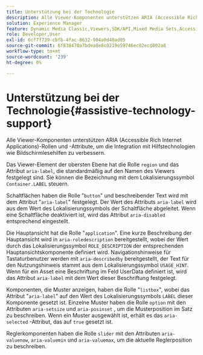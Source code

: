 ```yaml
---
title: Unterstützung bei der Technologie
description: Alle Viewer-Komponenten unterstützen ARIA (Accessible Rich Internet Applications)-Rollen und -Attribute, um die Integration mit Hilfstechnologien wie Bildschirmlesehilfen zu verbessern.
solution: Experience Manager
feature: Dynamic Media Classic,Viewers,SDK/API,Mixed Media Sets,Accessibility
role: Developer,User
exl-id: 6cf7f739-cbfb-4fac-8632-904a0d40ad05
source-git-commit: 6f838470a7bdea8e8c0219e59746ec82ecd802a8
workflow-type: tm+mt
source-wordcount: '239'
ht-degree: 0%

---
```


# Unterstützung bei der Technologie{#assistive-technology-support}

Alle Viewer-Komponenten unterstützen ARIA (Accessible Rich Internet Applications)-Rollen und -Attribute, um die Integration mit Hilfstechnologien wie Bildschirmlesehilfen zu verbessern.

Das Viewer-Element der obersten Ebene hat die Rolle `region` und das Attribut `aria-label`, die standardmäßig auf den Namen des Viewers festgelegt sind. Sie können die Bezeichnung mit dem Lokalisierungssymbol `Container.LABEL` steuern.

Schaltflächen haben die Rolle &quot;`button`&quot; und beschreibender Text wird mit dem Attribut &quot;`aria-label`&quot; festgelegt. Der Wert des Attributs `aria-label` wird aus dem Wert des Lokalisierungssymbols der Schaltfläche abgeleitet. Wenn eine Schaltfläche deaktiviert ist, wird das Attribut `aria-disabled` entsprechend eingestellt.

Die Hauptansicht hat die Rolle &quot;`application`&quot;. Eine kurze Beschreibung der Hauptansicht wird in `aria-roledescription` bereitgestellt, wobei der Wert durch das Lokalisierungssymbol `ROLE_DESCRIPTION` der entsprechenden Hauptansichtskomponente definiert wird. Navigationshinweise für Tastaturbenutzer werden mit `aria-describedby` bereitgestellt, der Text für den Nutzungshinweis stammt aus dem Lokalisierungssymbol `USAGE_HINT`. Wenn für ein Asset eine Beschriftung im Feld UserData definiert ist, wird das Attribut `aria-label` mit dem Wert dieser Beschriftung festgelegt.

Komponenten, die Muster anzeigen, haben die Rolle &quot;`listbox`&quot;, wobei das Attribut &quot;`aria-label`&quot; auf den Wert des Lokalisierungssymbols `LABEL` dieser Komponente gesetzt ist. Einzelne Muster haben die Rolle `option` mit den Attributen `aria-setsize` und `aria-posinset` , um die Musterposition im Satz zu beschreiben. Wenn ein Muster ausgewählt ist, erhält es das `aria-selected` -Attribut, das auf `true` gesetzt ist.

Reglerkomponenten haben die Rolle `slider` mit den Attributen `aria-valuenow`, `aria-valuemin` und `aria-valuemax`, um die aktuelle Reglerposition zu beschreiben.
